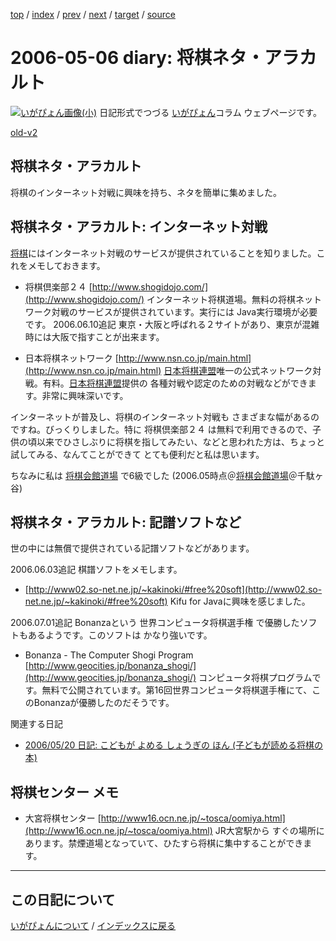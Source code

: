 [top](https://igapyon.github.io/diary/) 
 / [index](https://igapyon.github.io/diary/2006/index.html) 
 / [prev](https://igapyon.github.io/diary/2006/ig060503.html) 
 / [next](https://igapyon.github.io/diary/2006/ig060507.html) 
 / [target](https://igapyon.github.io/diary/2006/ig060506.html) 
 / [source](https://github.com/igapyon/diary/blob/gh-pages/2006/ig060506.html.src.md) 

2006-05-06 diary: 将棋ネタ・アラカルト
=====================================================================================================
[![いがぴょん画像(小)](https://igapyon.github.io/diary/images/iga200306s.jpg "いがぴょん")](https://igapyon.github.io/diary/memo/memoigapyon.html) 日記形式でつづる [いがぴょん](https://igapyon.github.io/diary/memo/memoigapyon.html)コラム ウェブページです。

[old-v2](ig060506-orig.html)

## 将棋ネタ・アラカルト

将棋のインターネット対戦に興味を持ち、ネタを簡単に集めました。


## 将棋ネタ・アラカルト: インターネット対戦

[将棋](http://www.igapyon.jp/igapyon/diary/keyword/shogi.html)にはインターネット対戦のサービスが提供されていることを知りました。これをメモしておきます。

* 将棋倶楽部２４
  [http://www.shogidojo.com/](http://www.shogidojo.com/)
  インターネット将棋道場。無料の将棋ネットワーク対戦のサービスが提供されています。実行には Java実行環境が必要です。
  2006.06.10追記 東京・大阪と呼ばれる２サイトがあり、東京が混雑時には大阪で指すことが出来ます。

* 日本将棋ネットワーク
  [http://www.nsn.co.jp/main.html](http://www.nsn.co.jp/main.html)
  [日本将棋連盟](http://www.shogi.or.jp/)唯一の公式ネットワーク対戦。有料。[日本将棋連盟](http://www.shogi.or.jp/)提供の 各種対戦や認定のための対戦などができます。非常に興味深いです。

インターネットが普及し、将棋のインターネット対戦も さまざまな幅があるのですね。びっくりしました。特に 将棋倶楽部２４ は無料で利用できるので、子供の頃以来でひさしぶりに将棋を指してみたい、などと思われた方は、ちょっと試してみる、なんてことができて とても便利だと私は思います。

ちなみに私は [将棋会館道場](http://www.shogi.or.jp/~doujou/doujou/main.html) で6級でした (2006.05時点＠[将棋会館道場](http://www.shogi.or.jp/~doujou/doujou/main.html)＠千駄ヶ谷)

## 将棋ネタ・アラカルト: 記譜ソフトなど

世の中には無償で提供されている記譜ソフトなどがあります。

2006.06.03追記 棋譜ソフトをメモします。

* [http://www02.so-net.ne.jp/~kakinoki/#free%20soft](http://www02.so-net.ne.jp/~kakinoki/#free%20soft)
  Kifu for Javaに興味を感じました。

2006.07.01追記 Bonanzaという 世界コンピュータ将棋選手権 で優勝したソフトもあるようです。このソフトは かなり強いです。

* Bonanza - The Computer Shogi Program
  [http://www.geocities.jp/bonanza_shogi/](http://www.geocities.jp/bonanza_shogi/)
  コンピュータ将棋プログラムです。無料で公開されています。第16回世界コンピュータ将棋選手権にて、このBonanzaが優勝したのだそうです。

関連する日記

* [2006/05/20 日記: こどもが よめる しょうぎの ほん (子どもが読める将棋の本)](ig060520.html)

## 将棋センター メモ

* 大宮将棋センター
  [http://www16.ocn.ne.jp/~tosca/oomiya.html](http://www16.ocn.ne.jp/~tosca/oomiya.html)
  JR大宮駅から すぐの場所にあります。禁煙道場となっていて、ひたすら将棋に集中することができます。

----------------------------------------------------------------------------------------------------

## この日記について
[いがぴょんについて](https://igapyon.github.io/diary/memo/memoigapyon.html) / [インデックスに戻る](https://igapyon.github.io/diary/idxall.html)
